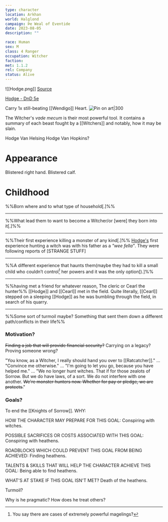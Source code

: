 ```yaml
---
type: character
location: Arkhan 
world: Halglond
campaign: Þe Weal of Eventide 
date: 2023-08-05
description: ""

race: Human
sex: M
class: 4 Ranger
occupation: Witcher
faction:
met: 1.1.2
rel: Company
status: Alive
---
```

![[Hodge.png]]
[Source](https://www.dndbeyond.com/avatars/12746/288/637357515792839711.jpeg?width=150&height=150&fit=crop&quality=95&auto=webp)

[Hodge - DnD 5e](https://www.dndbeyond.com/characters/104831819)

Carry 1x still-beating [[Wendigo]] Heart.
![Pin on art|300](https://i.pinimg.com/originals/70/fa/a4/70faa40550e8c04746505a4aa4f86f10.jpg)

The Witcher's *vade mecum* is their most powerful tool.  It contains a summary of each beast fought by a [[Witchers]] and notably, how it may be slain.

Hodge Van Helsing
Hodge Van Hopkins?

# Appearance
Blistered right hand.
Blistered calf.

# Childhood
%%Born where and to what type of household\[.]%%


---
%%What lead them to want to become a Witcher/or \[were] they born into it\[.]%%


---
%%Their first experience killing a monster of any kind\[.]%%
[Hodge's](Hodge.md) first experience hunting a witch was with his father as a *"wee fella"*.  They were following reports of \[STRANGE STUFF] 

---
%%A different experience that haunts them(maybe they had to kill a small child who couldn’t control[^1] her powers and it was the only option\[).]%%


---
%%having met a friend for whatever reason, The cleric or Cearl the hunter%%
[[Hodge]] and [[Cearl]] met in the field.  Quite literally, [[Cearl]] stepped on a sleeping [[Hodge]] as he was bumbling through the field, in search of his quarry.

---
%%Some sort of turmoil maybe? Something that sent them down a different path/conflicts in their life%%


### Motivation?
~~Finding a job that will provide financial security?~~
Carrying on a legacy?
Proving someone wrong?

"You know, as a Witcher, I really should hand you over to [[Ratcatcher]]."
...
"Convince me otherwise."
...
"I'm going to let you go, because you have helped me."
...
"We no longer hunt witches.  That if for those zealots of Sorrow.  But we do have laws, of a sort.  We do not interfere with one another.  ~~We're monster hunters now.  Whether for pay or pledge, we are protects.~~"


### Goals?
To end the [[Knights of Sorrow]].
WHY:


HOW THE CHARACTER MAY PREPARE FOR THIS GOAL:
Conspiring with witches.

POSSIBLE SACRIFICES OR COSTS ASSOCIATED WITH THIS GOAL:
Conspiring with heathens.

ROADBLOCKS WHICH COULD PREVENT THIS GOAL FROM BEING ACHIEVED:
Finding heathens.

TALENTS & SKILLS THAT WILL HELP THE CHARACTER ACHIEVE THIS GOAL:
Being able to find heathens.

WHAT'S AT STAKE IF THIS GOAL ISN'T MET?
Death of the heathens.

Turmoil?

Why is he pragmatic?
How does he treat others?



[^1]: You say there are cases of extremely powerful magelings?